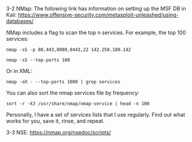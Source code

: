 3-2 NMap:
The following link has information on setting up the MSF DB in Kali:
https://www.offensive-security.com/metasploit-unleashed/using-databases/

NMap includes a flag to scan the top n services. For example, the top 100 services:
```
nmap -sS -p 80,443,8080,8443,22 142.250.180.142

nmap -sS --top-ports 100
```
Or in XML:
```
nmap -oX - --top-ports 1000 | grep services
```

You can also sort the nmap services file by frequency:
```
sort -r -k3 /usr/share/nmap/nmap-service | head -n 100
```

Personally, I have a set of services lists that I use regularly. Find out what works for you, save it, rinse, and repeat.

3-3 NSE:
https://nmap.org/nsedoc/scripts/
